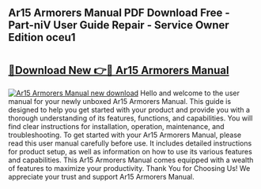 ## Ar15 Armorers Manual PDF Download Free - Part-niV User Guide Repair - Service Owner Edition oceu1

# <h2><a href="http://bc39262.oget.top/?id=Ar15+Armorers+Manual">🔗Download New 👉🔴 Ar15 Armorers Manual</a></h2>

[![Ar15 Armorers Manual new download](https://i.imgur.com/5g1atiW.png)](http://bc39262.oget.top/?id=Ar15+Armorers+Manual)
Hello and welcome to the user manual for your newly unboxed Ar15 Armorers Manual. This guide is designed to help you get started with your product and provide you with a thorough understanding of its features, functions, and capabilities. You will find clear instructions for installation, operation, maintenance, and troubleshooting. To get started with your Ar15 Armorers Manual, please read this user manual carefully before use. It includes detailed instructions for product setup, as well as information on how to use its various features and capabilities. This Ar15 Armorers Manual comes equipped with a wealth of features to maximize your productivity. Thank You for Choosing Us! We appreciate your trust and support Ar15 Armorers Manual.
